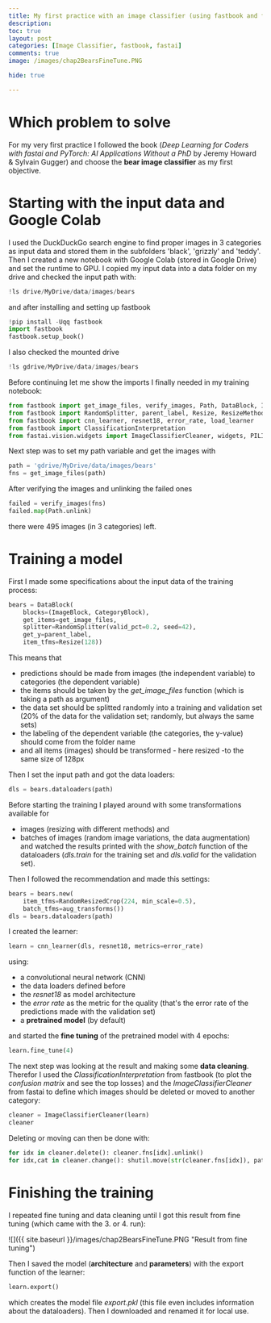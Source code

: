 ```yaml
---
title: My first practice with an image classifier (using fastbook and fastai)
description: 
toc: true
layout: post
categories: [Image Classifier, fastbook, fastai]
comments: true
image: /images/chap2BearsFineTune.PNG

hide: true

---
```


# Which problem to solve
For my very first practice I followed the book (*Deep Learning for Coders with fastai and PyTorch: AI Applications Without a PhD* by Jeremy Howard & Sylvain Gugger) and choose the **bear image classifier** as my first objective. 

# Starting with the input data and Google Colab
I used the DuckDuckGo search engine to find proper images in 3 categories as input data and stored them in the subfolders 'black', 'grizzly' and 'teddy'.
Then I created a new notebook with Google Colab (stored in Google Drive) and set the runtime to GPU. I copied my input data into a data folder on my drive and checked the input path with:
```python
!ls drive/MyDrive/data/images/bears
```
and after installing and setting up fastbook
```python
!pip install -Uqq fastbook
import fastbook
fastbook.setup_book()
```
I also checked the mounted drive
```python
!ls gdrive/MyDrive/data/images/bears 
```
Before continuing let me show the imports I finally needed in my training notebook:
```python
from fastbook import get_image_files, verify_images, Path, DataBlock, ImageBlock, CategoryBlock
from fastbook import RandomSplitter, parent_label, Resize, ResizeMethod, RandomResizedCrop, aug_transforms
from fastbook import cnn_learner, resnet18, error_rate, load_learner
from fastbook import ClassificationInterpretation
from fastai.vision.widgets import ImageClassifierCleaner, widgets, PILImage, VBox
```

Next step was to set my path variable and get the images with
```python
path = 'gdrive/MyDrive/data/images/bears'
fns = get_image_files(path)
```
After verifying the images and unlinking the failed ones 
```python
failed = verify_images(fns)
failed.map(Path.unlink)
```
there were 495 images (in 3 categories) left.

# Training a model
First I made some specifications about the input data of the training process:
```python
bears = DataBlock(
    blocks=(ImageBlock, CategoryBlock), 
    get_items=get_image_files, 
    splitter=RandomSplitter(valid_pct=0.2, seed=42),
    get_y=parent_label,
    item_tfms=Resize(128))
```
This means that
- predictions should be made from images (the independent variable) to categories (the dependent variable)
- the items should be taken by the *get_image_files* function (which is taking a path as argument)
- the data set should be splitted randomly into a training and validation set (20% of the data for the validation set; randomly, but always the same sets)
- the labeling of the dependent variable (the categories, the y-value) should come from the folder name
- and all items (images) should be transformed - here resized -to the same size of 128px

Then I set the input path and got the data loaders:
```python
dls = bears.dataloaders(path)
```

Before starting the training I played around with some transformations available for 
- images (resizing with different methods) and
- batches of images (random image variations, the data augmentation)
and watched the results printed with the *show_batch* function of the dataloaders (*dls.train* for the training set and *dls.valid* for the validation set).

Then I followed the recommendation and made this settings:
```python
bears = bears.new(
    item_tfms=RandomResizedCrop(224, min_scale=0.5),
    batch_tfms=aug_transforms())
dls = bears.dataloaders(path)
```

I created the learner:
```python
learn = cnn_learner(dls, resnet18, metrics=error_rate)
```
using:
- a convolutional neural network (CNN)
- the data loaders defined before
- the *resnet18* as model architecture
- the *error rate* as the metric for the quality (that's the error rate of the predictions made with the validation set)
- a **pretrained model** (by default)

and started the **fine tuning** of the pretrained model with 4 epochs:
```python
learn.fine_tune(4)
```

The next step was looking at the result and making some **data cleaning**. Therefor I used the *ClassificationInterpretation* from fastbook (to plot the *confusion matrix* and see the top losses) and the *ImageClassifierCleaner* from fastai to define which images should be deleted or moved to another category:
```python
cleaner = ImageClassifierCleaner(learn)
cleaner
```

Deleting or moving can then be done with:
```python
for idx in cleaner.delete(): cleaner.fns[idx].unlink()
for idx,cat in cleaner.change(): shutil.move(str(cleaner.fns[idx]), path/cat)
```

# Finishing the training
I repeated fine tuning and data cleaning until I got this result from fine tuning (which came with the 3. or 4. run):

![]({{ site.baseurl }}/images/chap2BearsFineTune.PNG "Result from fine tuning")

Then I saved the model (**architecture** and **parameters**) with the export function of the learner:
```python
learn.export()
```
which creates the model file *export.pkl* (this file even includes information about the dataloaders). Then I downloaded and renamed it for local use.









